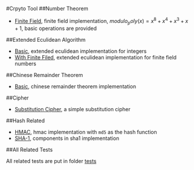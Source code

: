 #Crpyto Tool
##Number Theorem
- [Finite Field](libs/finite_field_op.py), finite field implementation, $modulo_poly(x)=x^8 + x^4 + x^3+ x + 1$, 
basic operations are provided

##Extended Eculidean Algorithm
- [Basic](libs/extended_euclidean.py), extended eculidean implementation for integers
- [With Finite Filed](libs/extended_euclidean_poly.py), extended eculidean implementation for finite field numbers

##Chinese Remainder Theorem
- [Basic](libs/chinese_remainder_theorem.py), chinese remainder theorem implementation

##Cipher
- [Substitution Cipher](libs/substitution_cipher.py), a simple substitution cipher

##Hash Related
- [HMAC](libs/hmac.py), hmac implementation with `md5` as the hash function 
- [SHA-1](libs/sha1.py), components in sha1 implementation

##All Related Tests

All related tests are put in folder [tests](tests)